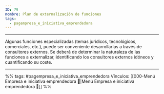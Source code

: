 ```yaml
---
ID: 79
nombre: Plan de externalización de funciones
tags:
  - pagempresa_e_iniciativa_emprendedora
---
```

___
Algunas funciones especializadas (temas jurídicos, tecnológicos, comerciales, etc.), puede ser conveniente desarrollarlas a través de consultores externos. Se deberá de determinar la naturaleza de las funciones a externalizar, identificando los consultores externos idóneos y cuantificando su coste.

____
%%
tags:  #pagempresa_e_iniciativa_emprendedora 
Vínculos:  [[000-Menú Empresa e iniciativa emprendedora 📃|Menú Empresa e iniciativa emprendedora 📃]]
%%